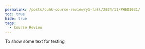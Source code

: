 ```yaml
---
permalink: /posts/cuhk-course-review/y1-fall/2024/11/PHED1031/
toc: true
hide: true
tags:
  - Course Review
---
```



To show some text for testing
